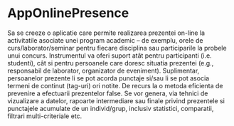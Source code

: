 # AppOnlinePresence


Sa se creeze o aplicatie care permite realizarea prezentei on-line la activitatile asociate unei program academic
 – de exemplu, orele de curs/laborator/seminar pentru fiecare disciplina sau participarile la probele unui concurs. 
Instrumentul va oferi suport atât pentru participanti (i.e. studenti), cât si pentru persoanele care doresc situatia prezentei 
(e.g., responsabil de laborator, organizator de eveniment).
 Suplimentar, persoanelor prezente li se pot acorda punctaje si/sau li se pot asocia termeni de continut (tag-uri) ori notite.
 De recurs la o metoda eficienta de prevenire a efectuarii prezentelor false. Se vor genera, via tehnici de vizualizare a datelor, 
rapoarte intermediare sau finale privind prezentele si punctajele acumulate de un individ/grup, inclusiv statistici, comparatii, filtrari multi-criteriale etc.
